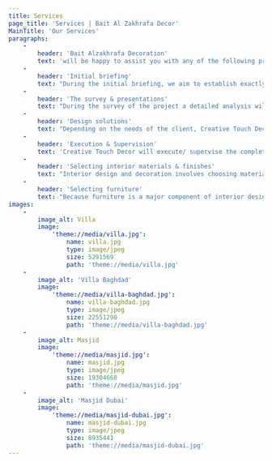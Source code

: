 ```yaml
---
title: Services
page_title: 'Services | Bait Al Zakhrafa Decor'
MainTitle: 'Our Services'
paragraphs:
    -
        header: 'Bait Alzakhrafa Decoration'
        text: 'will be happy to assist you with any of the following professional decorating and design services...'
    -
        header: 'Initial briefing'
        text: "During the initial briefing, we aim to establish exactly what has to be done and what services you would like us to provide.<br/>\nWe encourage clients to contribute their decor and design ideas. Ultimately, the design and decoration of your Project should reflect your needs and personality. You should feel entirely happy and comfortable in your surroundings.'"
    -
        header: 'The survey & presentations'
        text: "During the survey of the project a detailed analysis will be made of every aspect of the space discussed in the brief.<br/>\nA floor/ walls/ seiling plan will be drawn, to provide us with a basis from which to work out a design solution.<br/>\nDesign solutions will be presented and communicated precisely to the client by means of story boards, with clear visualizations of every aspect of the intended décor and design.<br/>\nWe will always aim to make the space not only practical and workable but also aesthetically pleasin."
    -
        header: 'Design solutions'
        text: "Depending on the needs of the client, Creative Touch Decor can provide assistance with the following design needs ...<br/>\n> Space planning<br/>\n> Floor planning and layouts/ drawings<br/>\n> Ceiling detail layouts/ drawings<br/>\n> Walls Planning and layout/ drawings<br/>\n> Electrical planning and layouts (distribution only)<br/>\n> Lighting planning and layouts (distribution only)<br/>"
    -
        header: 'Execution & Supervision'
        text: 'Creative Touch Decor will execute/ supervise the complete project from A to Z in by our qualified and professional staff in order to create a responsive atmosphere that will be the gate to complete the project as per the demands of the Client without compromising the quality or time'
    -
        header: 'Selecting interior materials & finishes'
        text: "Interior design and decoration involves choosing materials and finishes for floors, walls, and ceilings from amongst thousands of possibilities. Decisions about cupboards, plumbing fixtures, and lighting fixtures are also part of the selection process. With the vast selection of products available on the market, it is difficult to keep up with the latest trends and ranges. To complicate matters even more, certain suppliers are strictly to the trade, therefore not allowing you to see the full choice available.<br/>\nThe large variety of materials and finishes can make these choices quite a daunting task to do on your own!"
    -
        header: 'Selecting furniture'
        text: "Because furniture is a major component of interior design and decoration, the choice of furniture will be a very important part of each project. Selecting furniture also involves choosing fabrics for upholstered pieces, which in turn requires looking through fabric books in furniture showrooms, or visiting fabric showrooms in design centers.<br/>\nThe Interior Designers at Living Divani, with their vast knowledge of the various furniture styles as well as the large number of furniture suppliers, can take the pain out of these tricky decisions.<br/>"
images:
    -
        image_alt: Villa
        image:
            'theme://media/villa.jpg':
                name: villa.jpg
                type: image/jpeg
                size: 5291569
                path: 'theme://media/villa.jpg'
    -
        image_alt: 'Villa Baghdad'
        image:
            'theme://media/villa-baghdad.jpg':
                name: villa-baghdad.jpg
                type: image/jpeg
                size: 22551290
                path: 'theme://media/villa-baghdad.jpg'
    -
        image_alt: Masjid
        image:
            'theme://media/masjid.jpg':
                name: masjid.jpg
                type: image/jpeg
                size: 19304668
                path: 'theme://media/masjid.jpg'
    -
        image_alt: 'Masjid Dubai'
        image:
            'theme://media/masjid-dubai.jpg':
                name: masjid-dubai.jpg
                type: image/jpeg
                size: 8935441
                path: 'theme://media/masjid-dubai.jpg'
---
```


